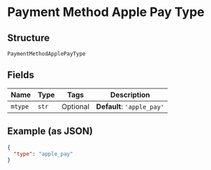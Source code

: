 
# Payment Method Apple Pay Type

## Structure

`PaymentMethodApplePayType`

## Fields

| Name | Type | Tags | Description |
|  --- | --- | --- | --- |
| `mtype` | `str` | Optional | **Default**: `'apple_pay'` |

## Example (as JSON)

```json
{
  "type": "apple_pay"
}
```

